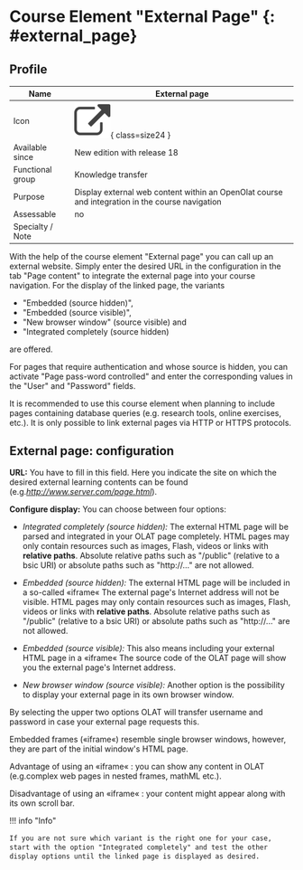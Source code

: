# Course Element "External Page" {: #external_page}


## Profile

Name | External page
---------|----------
Icon | ![External Page Icon](assets/external_page.png){ class=size24 }
Available since | New edition with release 18
Functional group | Knowledge transfer
Purpose | Display external web content within an OpenOlat course and integration in the course navigation
Assessable | no
Specialty / Note |



With the help of the course element "External page" you can call up an
external website. Simply enter the desired URL in the configuration in the tab
"Page content" to integrate the external page into your course navigation. For
the display of the linked page, the variants

  * "Embedded (source hidden)",
  * "Embedded (source visible)",
  * "New browser window" (source visible) and
  * "Integrated completely (source hidden)

are offered.

For pages that require authentication and whose source is hidden, you can
activate "Page pass-word controlled" and enter the corresponding values in the
"User" and "Password" fields.

It is recommended to use this course element when planning to include pages
containing database queries (e.g. research tools, online exercises, etc.). It
is only possible to link external pages via HTTP or HTTPS protocols.

## External page: configuration

**URL:** You have to fill in this field. Here you indicate the site on which the desired external learning contents can be found (e.g._http://www.server.com/page.html_).

**Configure display:** You can choose between four options:

*  _Integrated completely (source hidden):_ The external HTML page will be parsed and integrated in your OLAT page completely. HTML pages may only contain resources such as images, Flash, videos or links with **relative paths**. Absolute relative paths such as "/public" (relative to a bsic URI) or absolute paths such as "http://..." are not allowed.

*  _Embedded (source hidden):_ The external HTML page will be included in a so-called «iframe« The external page's Internet address will not be visible. HTML pages may only contain resources such as images, Flash, videos or links with **relative paths**. Absolute relative paths such as "/public" (relative to a bsic URI) or absolute paths such as "http://..." are not allowed.

*  _Embedded (source visible):_ This also means including your external HTML page in a «iframe« The source code of the OLAT page will show you the external page's Internet address.

*  _New browser window (source visible):_ Another option is the possibility to display your external page in its own browser window.

By selecting the upper two options OLAT will transfer username and password in case your external page requests this.

Embedded frames («iframe«) resemble single browser windows, however, they are part of the initial window's HTML page.

Advantage of using an «iframe« : you can show any content in OLAT (e.g.complex web pages in nested frames, mathML etc.).

Disadvantage of using an «iframe« : your content might appear along with its own scroll bar.

!!! info "Info"

    If you are not sure which variant is the right one for your case, start with the option "Integrated completely" and test the other display options until the linked page is displayed as desired.